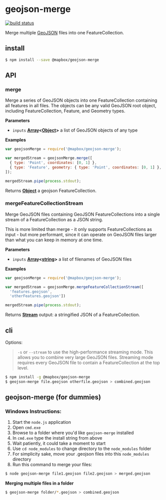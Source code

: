 # geojson-merge

[![build status](https://secure.travis-ci.org/mapbox/geojson-merge.png)](http://travis-ci.org/mapbox/geojson-merge)

Merge multiple [GeoJSON](http://geojson.org/) files into one FeatureCollection.

## install

```bash
$ npm install --save @mapbox/geojson-merge
```

## API

<!-- Generated by documentation.js. Update this documentation by updating the source code. -->

### merge

Merge a series of GeoJSON objects into one FeatureCollection containing all
features in all files.  The objects can be any valid GeoJSON root object,
including FeatureCollection, Feature, and Geometry types.

**Parameters**

-   `inputs` **[Array](https://developer.mozilla.org/docs/Web/JavaScript/Reference/Global_Objects/Array)&lt;[Object](https://developer.mozilla.org/docs/Web/JavaScript/Reference/Global_Objects/Object)>** a list of GeoJSON objects of any type

**Examples**

```javascript
var geojsonMerge = require('@mapbox/geojson-merge');

var mergedStream = geojsonMerge.merge([
  { type: 'Point', coordinates: [0, 1] },
  { type: 'Feature', geometry: { type: 'Point', coordinates: [0, 1] }, properties: {} }
]);

mergedStream.pipe(process.stdout);
```

Returns **[Object](https://developer.mozilla.org/docs/Web/JavaScript/Reference/Global_Objects/Object)** a geojson FeatureCollection.

### mergeFeatureCollectionStream

Merge GeoJSON files containing GeoJSON FeatureCollections
into a single stream of a FeatureCollection as a JSON string.

This is more limited than merge - it only supports FeatureCollections
as input - but more performant, since it can operate on GeoJSON files
larger than what you can keep in memory at one time.

**Parameters**

-   `inputs` **[Array](https://developer.mozilla.org/docs/Web/JavaScript/Reference/Global_Objects/Array)&lt;[string](https://developer.mozilla.org/docs/Web/JavaScript/Reference/Global_Objects/String)>** a list of filenames of GeoJSON files

**Examples**

```javascript
var geojsonMerge = require('@mapbox/geojson-merge');

var mergedStream = geojsonMerge.mergeFeatureCollectionStream([
  'features.geojson',
  'otherFeatures.geojson'])

mergedStream.pipe(process.stdout);
```

Returns **[Stream](https://nodejs.org/api/stream.html)** output: a stringified JSON of a FeatureCollection.

## cli

Options:

> `-s` or `--stream` to use the high-performance streaming mode. This allows
> you to combine very large GeoJSON files. Streaming mode requires every
> GeoJSON file to contain a FeatureCollection at the top level.

```bash
$ npm install -g @mapbox/geojson-merge
$ geojson-merge file.geojson otherfile.geojson > combined.geojson
```

## geojson-merge (for dummies)

### Windows Instructions:

1.  Start the `node.js` application  
2.  Open `cmd.exe`  
3.  Browse to a folder where you'd like `geojson-merge` installed  
4.  In `cmd.exe` type the install string from above  
5.  Wait patiently, it could take a moment to start  
6.  Use `cd node_modules` to change directory  to the `node_modules` folder  
7.  For simplicity sake, move your .geojson files into this `node_modules` directory  
8.  Run this command to merge your files:  

```bash
$ node geojson-merge file1.geojson file2.geojson > merged.geojson
```

**Merging multiple files in a folder**

```bash
$ geojson-merge folder/*.geojson > combined.geojson
```
